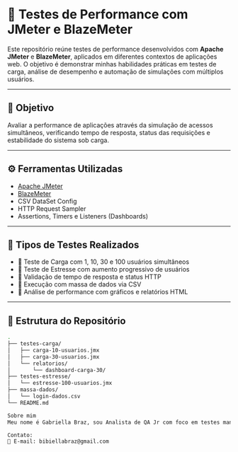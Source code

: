 # 🧪 Testes de Performance com JMeter e BlazeMeter

Este repositório reúne testes de performance desenvolvidos com **Apache JMeter** e **BlazeMeter**, aplicados em diferentes contextos de aplicações web. O objetivo é demonstrar minhas habilidades práticas em testes de carga, análise de desempenho e automação de simulações com múltiplos usuários.

---

## 🚀 Objetivo

Avaliar a performance de aplicações através da simulação de acessos simultâneos, verificando tempo de resposta, status das requisições e estabilidade do sistema sob carga.

---

## ⚙️ Ferramentas Utilizadas

- [Apache JMeter](https://jmeter.apache.org/)
- [BlazeMeter](https://www.blazemeter.com/)
- CSV DataSet Config
- HTTP Request Sampler
- Assertions, Timers e Listeners (Dashboards)

---

## 📌 Tipos de Testes Realizados

- 🔹 Teste de Carga com 1, 10, 30 e 100 usuários simultâneos  
- 🔹 Teste de Estresse com aumento progressivo de usuários  
- 🔹 Validação de tempo de resposta e status HTTP  
- 🔹 Execução com massa de dados via CSV  
- 🔹 Análise de performance com gráficos e relatórios HTML

---

## 📁 Estrutura do Repositório

```bash
.
├── testes-carga/
│   ├── carga-10-usuarios.jmx
│   ├── carga-30-usuarios.jmx
│   └── relatorios/
│       └── dashboard-carga-30/
├── testes-estresse/
│   └── estresse-100-usuarios.jmx
├── massa-dados/
│   └── login-dados.csv
└── README.md

Sobre mim
Meu nome é Gabriella Braz, sou Analista de QA Jr com foco em testes manuais, testes automatizados com Cypress e testes de performance com JMeter e BlazeMeter. Também estudo sobre qualidade de software, automação e usabilidade.

Contato:
📧 E-mail: bibiellabraz@gmail.com

